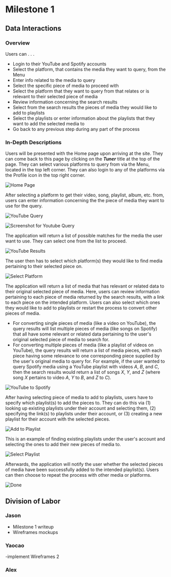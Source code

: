 # Milestone 1

## Data Interactions

### Overview

Users can . . .

- Login to their YouTube and Spotify accounts
- Select the platform, that contains the media they want to query, from the Menu
- Enter info related to the media to query
- Select the specific piece of media to proceed with
- Select the platform that they want to query from that relates or is relevant to their selected piece of media
- Review information concerning the search results
- Select from the search results the pieces of media they would like to add to playlists
- Select the playlists or enter information about the playlists that they want to add the selected media to
- Go back to any previous step during any part of the process

### In-Depth Descriptions

Users will be presented with the Home page upon arriving at the site. They can come back to this page by clicking on the ***Tuner*** title at the top of the page. They can select various platforms to query from via the Menu, located in the top left corner. They can also login to any of the platforms via the Profile icon in the top right corner.

![Home Page](Wireframes/UI-Home.png)

After selecting a platform to get their video, song, playlist, album, etc. from, users can enter information concerning the the piece of media they want to use for the query.

![YouTube Query](Wireframes/UI-YouTubeQuery.png)

![Screenshot for Youtube Query](Wireframs/screenshot-youtube-query.png)

The application will return a list of possible matches for the media the user want to use. They can select one from the list to proceed.

![YouTube Results](Wireframes/UI-YoutubeResults.png)

The user then has to select which platform(s) they would like to find media pertaining to their selected piece on.

![Select Platform](Wireframes/UI-SelectPlatform.png)

The application will return a list of media that has relevant or related data to their original selected piece of media. Here, users can review information pertaining to each piece of media returned by the search results, with a link to each piece on the intended platform. Users can also select which ones they would like to add to playlists or restart the process to convert other pieces of media.

- For converting single pieces of media (like a video on YouTube), the query results will list multiple pieces of media (like songs on Spotify) that all have some relevant or related data pertaining to the user's original selected piece of media to search for.
- For converting multiple pieces of media (like a playlist of videos on YouTube), the query results will return a list of media pieces, with each piece having some relevance to one corresponding piece supplied by the user's original media to query for. For example, if the user wanted to query Spotify media using a YouTube playlist with videos *A*, *B*, and *C*, then the search results would return a list of songs *X*, *Y*, and *Z* (where song *X* pertains to video *A*, *Y* to *B*, and *Z* to *C*).

![YouTube to Spotify](Wireframes/UI-YoutubeToSpotify.png)

After having selecting piece of media to add to playlists, users have to specify which playlist(s) to add the pieces to. They can do this via (1) looking up existing playlists under their account and selecting them, (2) specifying the link(s) to playlists under their account, or (3) creating a new playlist for their account with the selected pieces.

![Add to Playlist](Wireframes/UI-AddToPlaylist.png)

This is an example of finding existing playlists under the user's account and selecting the ones to add their new pieces of media to.

![Select Playlist](Wireframes/UI-SelectPlaylist.png)

Afterwards, the application will notify the user whether the selected pieces of media have been successfully added to the intended playlist(s). Users can then choose to repeat the process with other media or platforms.

![Done](Wireframes/UI-Done.png)

## Division of Labor

### Jason

- Milestone 1 writeup
- Wireframes mockups

### Yaocao
-implement Wireframes 2


### Alex
